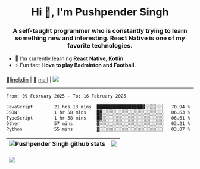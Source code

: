 <h1 align="center">Hi 👋, I'm Pushpender Singh</h1>
<h3 align="center">A self-taught programmer who is constantly trying to learn something new and interesting. React Native is one of my favorite technologies.</h3>

- 🌱 I’m currently learning **React Native, Kotlin**
- ⚡ Fun fact **I love to play Badminton and Football.**

👔[linekdin](https://www.linkedin.com/in/pushpender-singh-240061202/) | 📧 [mail](mailto:pushpendersingh694@gmail.com) | 
<a href="https://github.com/pushpender-singh-ap/pushpender-singh-ap">
    <img src="https://komarev.com/ghpvc/?username=pushpender-singh-ap&style=for-the-badge">
</a>


---

<!--START_SECTION:waka-->

```txt
From: 09 February 2025 - To: 16 February 2025

JavaScript        21 hrs 13 mins  █████████████████▓░░░░░░░   70.94 %
JSON              1 hr 58 mins    █▓░░░░░░░░░░░░░░░░░░░░░░░   06.63 %
TypeScript        1 hr 58 mins    █▓░░░░░░░░░░░░░░░░░░░░░░░   06.61 %
Other             57 mins         ▓░░░░░░░░░░░░░░░░░░░░░░░░   03.21 %
Python            55 mins         ▓░░░░░░░░░░░░░░░░░░░░░░░░   03.07 %
```

<!--END_SECTION:waka-->


| <a><img align="center" src="https://github-readme-stats-iota-ecru-15.vercel.app/api?username=pushpender-singh-ap&show_icons=true&include_all_commits=true&theme=buefy&hide_border=true" alt="Pushpender Singh github stats" /></a> | <a><img align="center" src="https://github-readme-stats-iota-ecru-15.vercel.app/api/top-langs/?username=pushpender-singh-ap&layout=compact&theme=buefy&hide_border=true" /></a> |
| ------------- | ------------- |

| <a> <img align="left" src="https://github-readme-streak-stats.herokuapp.com/?user=pushpender-singh-ap" /></br> </a> |
| ------------- |
